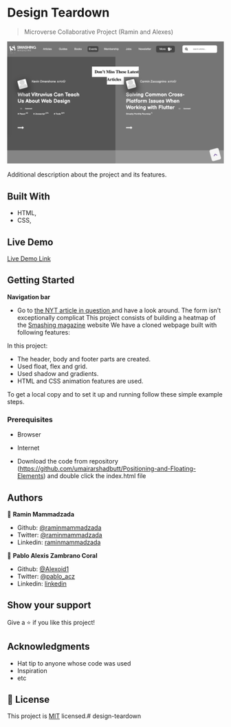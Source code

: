 
# Design Teardown

> Microverse Collaborative Project (Ramin and Alexes)

![screenshot](./images/page_screenshot.png)

Additional description about the project and its features.

## Built With

- HTML,
- CSS,

## Live Demo

[Live Demo Link](https://alexoid1.github.io/design-teardown/)


## Getting Started

**Navigation bar**
- Go to [the NYT article in question ](https://www.nytimes.com/2014/03/18/science/space/detection-of-waves-in-space-buttresses-landmark-theory-of-big-bang.html?_r=0) and have a look around. The form isn’t exceptionally complicat
This project consists of building a heatmap of the [Smashing magazine](https://www.smashingmagazine.com/) website
We have a cloned webpage built with following features:

In this project:
- The header, body and footer parts are created.
- Used float, flex and grid.
- Used shadow and gradients.
- HTML and CSS animation features are used.


To get a local copy  and to set it up and running follow these simple example steps.

### Prerequisites

- Browser
- Internet

- Download the code from repository (https://github.com/umairarshadbutt/Positioning-and-Floating-Elements) and double click the index.html file


## Authors

👤 **Ramin Mammadzada**

- Github: [@raminmammadzada](https://github.com/raminmammadzada)
- Twitter: [@raminmammadzada](https://twitter.com/raminmammadzada)
- Linkedin: [raminmammadzada](https://linkedin.com/raminmammadzada) 

👤 **Pablo Alexis Zambrano Coral**

- Github: [@Alexoid1](https://github.com/Alexoid1)
- Twitter: [@pablo_acz](https://twitter.com/pablo_acz)
- Linkedin: [linkedin](https://www.linkedin.com/in/pablo-alexis-zambrano-coral-7a614a189/)



## Show your support

Give a ⭐️ if you like this project!

## Acknowledgments

- Hat tip to anyone whose code was used
- Inspiration
- etc

## 📝 License

This project is [MIT](LICENSE) licensed.# design-teardown
